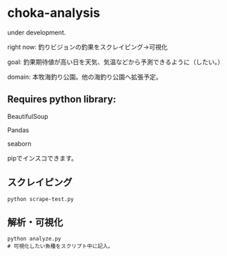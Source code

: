 # choka-analysis
under development.

right now: 釣りビジョンの釣果をスクレイピング→可視化

goal: 釣果期待値が高い日を天気、気温などから予測できるように（したい。）

domain: 本牧海釣り公園。他の海釣り公園へ拡張予定。

## Requires python library:
BeautifulSoup

Pandas

seaborn

pipでインスコできます。

## スクレイピング
```
python scrape-test.py
```

## 解析・可視化
```
python analyze.py
# 可視化したい魚種をスクリプト中に記入。
```
